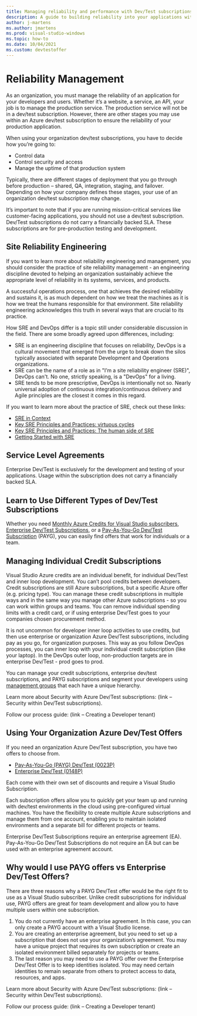 ```yaml
---
title: Managing reliability and performance with Dev/Test subscriptions
description: A guide to building reliability into your applications with Dev/Test subscriptions. 
author: j-martens
ms.author: jmartens
ms.prod: visual-studio-windows
ms.topic: how-to
ms.date: 10/04/2021
ms.custom: devtestoffer
---
```


# Reliability Management  

As an organization, you must manage the reliability of an application for your developers and users. Whether it’s a website, a service, an API, your job is to manage the production service. The production service will not be in a dev/test subscription. However, there are other stages you may use within an Azure dev/test subscription to ensure the reliability of your production application.  

When using your organization dev/test subscriptions, you have to decide how you’re going to:  

- Control data  
- Control security and access  
- Manage the uptime of that production system  

Typically, there are different stages of deployment that you go through before production – shared, QA, integration, staging, and failover. Depending on how your company defines these stages, your use of an organization dev/test subscription may change.  

It’s important to note that if you are running mission-critical services like customer-facing applications, you should not use a dev/test subscription. Dev/Test subscriptions do not carry a financially backed SLA. These subscriptions are for pre-production testing and development.  

## Site Reliability Engineering  

If you want to learn more about reliability engineering and management, you should consider the practice of site reliability management - an engineering discipline devoted to helping an organization sustainably achieve the appropriate level of reliability in its systems, services, and products.  

A successful operations process, one that achieves the desired reliability and sustains it, is as much dependent on how we treat the machines as it is how we treat the humans responsible for that environment. Site reliability engineering acknowledges this truth in several ways that are crucial to its practice.  

How SRE and DevOps differ is a topic still under considerable discussion in the field. There are some broadly agreed upon differences, including:  

- SRE is an engineering discipline that focuses on reliability, DevOps is a cultural movement that emerged from the urge to break down the silos typically associated with separate Development and Operations organizations.  
- SRE can be the name of a role as in "I’m a site reliability engineer (SRE)", DevOps can't. No one, strictly speaking, is a "DevOps" for a living.  
- SRE tends to be more prescriptive, DevOps is intentionally not so. Nearly universal adoption of continuous integration/continuous delivery and Agile principles are the closest it comes in this regard.  

If you want to learn more about the practice of SRE, check out these links: 

- [SRE in Context](/learn/modules/intro-to-site-reliability-engineering/3-sre-in-context.md)  
- [Key SRE Principles and Practices: virtuous cycles](/learn/modules/intro-to-site-reliability-engineering/4-key-principles-1-virtuous-cycles.md)  
- [Key SRE Principles and Practices: The human side of SRE](/learn/modules/intro-to-site-reliability-engineering/5-key-principles-2-human-side-of-sre.md)  
- [Getting Started with SRE](/learn/modules/intro-to-site-reliability-engineering/6-getting-started.md)  

## Service Level Agreements  

Enterprise Dev/Test is exclusively for the development and testing of your applications. Usage within the subscription does not carry a financially backed SLA.  

## Learn to Use Different Types of Dev/Test Subscriptions  

Whether you need [Monthly Azure Credits for Visual Studio subscribers](https://azure.microsoft.com/en-us/pricing/member-offers/msdn-benefits-details/), [Enterprise Dev/Test Subscriptions](https://azure.microsoft.com/en-us/offers/ms-azr-0148p/), or a [Pay-As-You-Go Dev/Test Subscription](https://azure.microsoft.com/en-us/offers/ms-azr-0023p/) (PAYG), you can easily find offers that work for individuals or a team.  

## Managing Individual Credit Subscriptions  

Visual Studio Azure credits are an individual benefit, for individual Dev/Test and inner loop development. You can’t pool credits between developers. Credit subscriptions are still Azure subscriptions, but a specific Azure offer (e.g. pricing type). You can manage these credit subscriptions in multiple ways and in the same way you manage other Azure subscriptions - so you can work within groups and teams. You can remove individual spending limits with a credit card, or if using enterprise Dev/Test goes to your companies chosen procurement method.  

It is not uncommon for developer inner loop activities to use credits, but then use enterprise or organization Azure Dev/Test subscriptions, including pay as you go, for organization purposes. This way as you follow DevOps processes, you can inner loop with your individual credit subscription (like your laptop). In the DevOps outer loop, non-production targets are in enterprise Dev/Test - prod goes to prod.  

You can manage your credit subscriptions, enterprise dev/test subscriptions, and PAYG subscriptions and segment your developers using [management groups](../../governance/management-groups/how-to/protect-resource-hierarchy.md) that each have a unique hierarchy.  

Learn more about Security with Azure Dev/Test subscriptions: (link – Security within Dev/Test subscriptions).  

Follow our process guide: (link – Creating a Developer tenant)  

## Using Your Organization Azure Dev/Test Offers  

If you need an organization Azure Dev/Test subscription, you have two offers to choose from.  

- [Pay-As-You-Go (PAYG) Dev/Test (0023P)](https://azure.microsoft.com/en-us/offers/ms-azr-0023p/-)  
- [Enterprise Dev/Test (0148P)](https://azure.microsoft.com/en-us/offers/ms-azr-0148p/)  

Each come with their own set of discounts and require a Visual Studio Subscription.  

Each subscription offers allow you to quickly get your team up and running with dev/test environments in the cloud using pre-configured virtual machines. You have the flexibility to create multiple Azure subscriptions and manage them from one account, enabling you to maintain isolated environments and a separate bill for different projects or teams.  

Enterprise Dev/Test Subscriptions require an enterprise agreement (EA). Pay-As-You-Go Dev/Test Subscriptions do not require an EA but can be used with an enterprise agreement account.  

## Why would I use PAYG offers vs Enterprise Dev/Test Offers?  

There are three reasons why a PAYG Dev/Test offer would be the right fit to use as a Visual Studio subscriber. Unlike credit subscriptions for individual use, PAYG offers are great for team development and allow you to have multiple users within one subscription.  

1. You do not currently have an enterprise agreement. In this case, you can only create a PAYG account with a Visual Studio license.  
2. You are creating an enterprise agreement, but you need to set up a subscription that does not use your organization’s agreement. You may have a unique project that requires its own subscription or create an isolated environment billed separately for projects or teams.  
3. The last reason you may need to use a PAYG offer over the Enterprise Dev/Test Offer is to keep identities isolated. You may need certain identities to remain separate from others to protect access to data, resources, and apps.  

Learn more about Security with Azure Dev/Test subscriptions: (link – Security within Dev/Test subscriptions).  

Follow our process guide: (link – Creating a Developer tenant)  